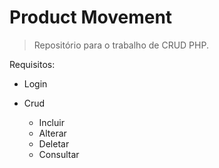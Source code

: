 # Product Movement
> Repositório para o trabalho de CRUD PHP.

Requisitos:

- Login

- Crud
  - Incluir 
  - Alterar
  - Deletar
  - Consultar
